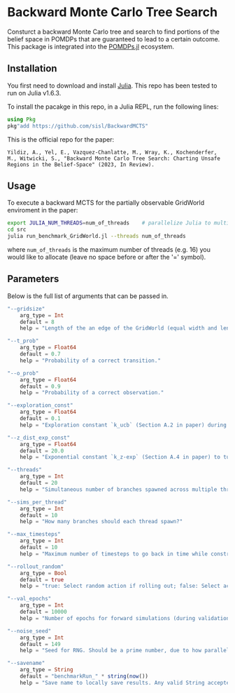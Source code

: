 # Backward Monte Carlo Tree Search

Consturct a backward Monte Carlo tree and search to find portions of the belief space in POMDPs that are guaranteed to lead to a certain outcome. This package is integrated into the [POMDPs.jl](https://github.com/JuliaPOMDP/POMDPs.jl) ecosystem.


## Installation

You first need to download and install [Julia](https://julialang.org/downloads/). This repo has been tested to run on Julia v1.6.3.

To install the pacakge in this repo, in a Julia REPL, run the following lines:

```julia
using Pkg
pkg"add https://github.com/sisl/BackwardMCTS"
```

This is the official repo for the paper:
    
    Yildiz, A., Yel, E., Vazquez-Chanlatte, M., Wray, K., Kochenderfer, M., Witwicki, S., "Backward Monte Carlo Tree Search: Charting Unsafe Regions in the Belief-Space" (2023, In Review).

## Usage

To execute a backward MCTS for the partially observable GridWorld enviroment in the paper:

```bash
export JULIA_NUM_THREADS=num_of_threads    # parallelize Julia to multiple threads
cd src
julia run_benchmark_GridWorld.jl --threads num_of_threads
```
where `num_of_threads` is the maximum number of threads (e.g. 16) you would like to allocate (leave no space before or after the '=' symbol).



## Parameters
Below is the full list of arguments that can be passed in.

```julia
"--gridsize"
    arg_type = Int
    default = 8
    help = "Length of the an edge of the GridWorld (equal width and length)."

"--t_prob"
    arg_type = Float64
    default = 0.7
    help = "Probability of a correct transition."

"--o_prob"
    arg_type = Float64
    default = 0.9
    help = "Probability of a correct observation."

"--exploration_const"
    arg_type = Float64
    default = 0.1
    help = "Exploration constant `k_ucb` (Section A.2 in paper) during action selection."

"--z_dist_exp_const"
    arg_type = Float64
    default = 20.0
    help = "Exponential constant `k_z-exp` (Section A.4 in paper) to tune the steepness of the z-curve." 

"--threads"
    arg_type = Int
    default = 20
    help = "Simultaneous number of branches spawned across multiple threads. I.e. how many threads to use?"

"--sims_per_thread"
    arg_type = Int
    default = 10
    help = "How many branches should each thread spawn?"

"--max_timesteps"
    arg_type = Int
    default = 10
    help = "Maximum number of timesteps to go back in time while constructing the BackwardTree."

"--rollout_random"
    arg_type = Bool
    default = true
    help = "true: Select random action if rolling out; false: Select action with smallest linear program cost (computationally significantly more expensive!)."

"--val_epochs"
    arg_type = Int
    default = 10000
    help = "Number of epochs for forward simulations (during validation)."

"--noise_seed"
    arg_type = Int
    default = 149
    help = "Seed for RNG. Should be a prime number, due to how parallelization is setup across threads."

"--savename"
    arg_type = String
    default = "benchmarkRun_" * string(now())
    help = "Save name to locally save results. Any valid String accepted. Pass no arguments to skip saving."
```
